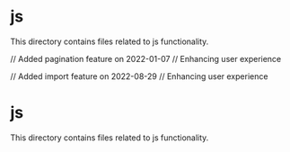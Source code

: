 # js

This directory contains files related to js functionality.

// Added pagination feature on 2022-01-07
// Enhancing user experience

// Added import feature on 2022-08-29
// Enhancing user experience
# js

This directory contains files related to js functionality.

